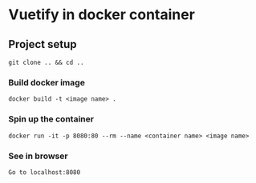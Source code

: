 # Vuetify in docker container

## Project setup
```
git clone .. && cd ..
```

### Build docker image
```
docker build -t <image name> .
```

### Spin up the container
```
docker run -it -p 8080:80 --rm --name <container name> <image name>
```

### See in browser
```
Go to localhost:8080
```
